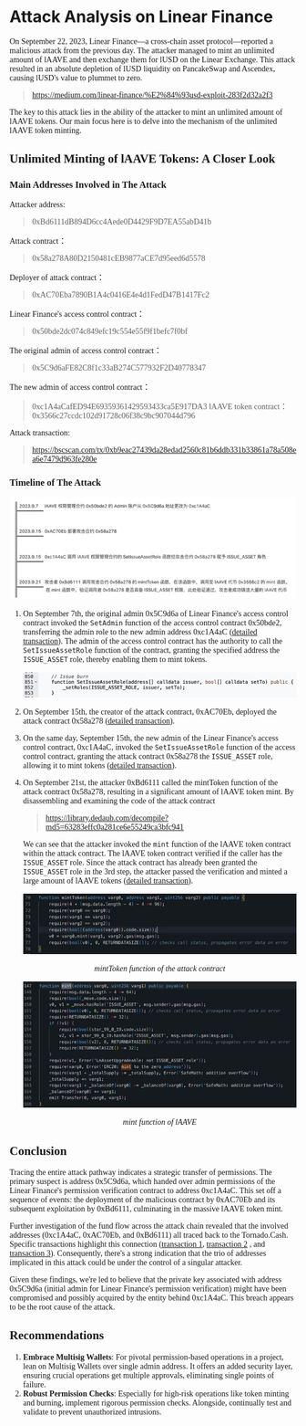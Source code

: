 <!--
 *@Author:reborncd
-->
<!--
 *@Author:reborncd
-->
# Attack Analysis on Linear Finance

<font face="Song style">

On September 22, 2023, Linear Finance—a cross-chain asset protocol—reported a malicious attack from the previous day. The attacker managed to mint an unlimited amount of lAAVE and then exchange them for lUSD on the Linear Exchange. This attack resulted in an absolute depletion of lUSD liquidity on PancakeSwap and Ascendex, causing lUSD's value to plummet to zero. 
> https://medium.com/linear-finance/%E2%84%93usd-exploit-283f2d32a2f3

The key to this attack lies in the ability of the attacker to mint an unlimited amount of lAAVE tokens. Our main focus here is to delve into the mechanism of the unlimited lAAVE token minting.

## Unlimited Minting of lAAVE Tokens: A Closer Look

### Main Addresses Involved in The Attack

Attacker address: 
>0xBd6111dB894D6cc4Aede0D4429F9D7EA55abD41b

Attack contract：
>0x58a278A80D2150481cEB9877aCE7d95eed6d5578

Deployer of attack contract：
>0xAC70Eba7890B1A4c0416E4e4d1FedD47B1417Fc2

Linear Finance's access control contract：
>0x50bde2dc074c849efc19c554e55f9f1befc7f0bf

The original admin of access control contract：
>0x5C9d6aFE82C8f1c33aB274C577932F2D40778347

The new admin of access control contract：
>0xc1A4aCafED94E69359361429593433ca5E917DA3
lAAVE token contract：0x3566c27ccdc102d91728c06f38c9bc907044d796

Attack transaction: 
>https://bscscan.com/tx/0xb9eac27439da28edad2560c81b6ddb331b33861a78a508ea6e7479d963fe280e

### Timeline of The Attack

![image](https://github.com/AntChainOpenLabs/articles/blob/main/_resources/Linear%20Finance%20%E6%94%BB%E5%87%BB%E4%BA%8B%E4%BB%B6%E5%88%86%E6%9E%9001.jpg)

1. On September 7th, the original admin 0x5C9d6a of Linear Finance's access control contract invoked the ```SetAdmin``` function of the access control contract 0x50bde2, transferring the admin role to the new admin address 0xc1A4aC ([detailed transaction](https://bscscan.com/tx/0xd985f533b0393abe672facaa2e64a16df12dd2e829d93795e1905d94c1395cae)). The admin of the access control contract has the authority to call the ```SetIssueAssetRole``` function of the contract, granting the specified address the ```ISSUE_ASSET``` role, thereby enabling them to mint tokens.

   ![image](https://github.com/AntChainOpenLabs/articles/blob/main/_resources/Linear%20Finance%20%E6%94%BB%E5%87%BB%E4%BA%8B%E4%BB%B6%E5%88%86%E6%9E%9002.jpg)

2. On September 15th, the creator of the attack contract, 0xAC70Eb, deployed the attack contract 0x58a278 ([detailed transaction](https://bscscan.com/tx/0xcc5d837340b71bef4197631dde40a53aa5026df677f49651e5708b0584a12e4f)).

3. On the same day, September 15th, the new admin of the Linear Finance's access control contract, 0xc1A4aC, invoked the ```SetIssueAssetRole``` function of the access control contract, granting the attack contract 0x58a278 the ```ISSUE_ASSET``` role, allowing it to mint tokens ([detailed transaction](https://bscscan.com/tx/0x5a4dbca85cd2b523e83b9fd4d913b6e904e40c3e12e1213f0f34b3a2a2826847)).

4. On September 21st, the attacker 0xBd6111 called the mintToken function of the attack contract 0x58a278, resulting in a significant amount of lAAVE token mint. 
By disassembling and examining the code of the attack contract 

   >https://library.dedaub.com/decompile?md5=63283effc0a281ce6e55249ca3bfc941

    We can see that the attacker invoked the ```mint``` function of the lAAVE token contract within the attack contract. The lAAVE token contract verified if the caller has the ```ISSUE_ASSET``` role. Since the attack contract has already been granted the ```ISSUE_ASSET``` role in the 3rd step, the attacker passed the verification and minted a large amount of lAAVE tokens ([detailed transaction](https://bscscan.com/tx/0xb9eac27439da28edad2560c81b6ddb331b33861a78a508ea6e7479d963fe280e)).

   ![image](https://github.com/AntChainOpenLabs/articles/blob/main/_resources/Linear%20Finance%20%E6%94%BB%E5%87%BB%E4%BA%8B%E4%BB%B6%E5%88%86%E6%9E%9003.jpg)<center><i>mintToken function of the attack contract</i></center>

   ![image](https://github.com/AntChainOpenLabs/articles/blob/main/_resources/Linear%20Finance%20%E6%94%BB%E5%87%BB%E4%BA%8B%E4%BB%B6%E5%88%86%E6%9E%9004.jpg)
   <center><i>mint function of lAAVE</i></center>

## Conclusion

Tracing the entire attack pathway indicates a strategic transfer of permissions. The primary suspect is address 0x5C9d6a, which handed over admin permissions of the Linear Finance's permission verification contract to address 0xc1A4aC. This set off a sequence of events: the deployment of the malicious contract by 0xAC70Eb and its subsequent exploitation by 0xBd6111, culminating in the massive lAAVE token mint. 

Further investigation of the fund flow across the attack chain revealed that the involved addresses (0xc1A4aC, 0xAC70Eb, and 0xBd6111) all traced back to the Tornado.Cash. Specific transactions highlight this connection ([transaction 1](https://bscscan.com/tx/0x27a086bd52c686732c0760ee52c5b8241a30eea809a75d75fe370541a851d5e), [transaction 2](https://bscscan.com/tx/0xeedf4025fb612110826f80c3b10102949692ee432eebae74d004b627444d0ae6) , and [transaction 3](https://bscscan.com/tx/0xb56dfb41ff9c69d958a9ccc425418e1350dc46f850a613846318e49f45688b76)). Consequently, there's a strong indication that the trio of addresses implicated in this attack could be under the control of a singular attacker.

Given these findings, we're led to believe that the private key associated with address 0x5C9d6a (initial admin for Linear Finance's permission verification) might have been compromised and possibly acquired by the entity behind 0xc1A4aC. This breach appears to be the root cause of the attack.

## Recommendations

1. **Embrace Multisig Wallets**: For pivotal permission-based operations in a project, lean on Multisig Wallets over single admin address. It offers an added security layer, ensuring crucial operations get multiple approvals, eliminating single points of failure.
2. **Robust Permission Checks**: Especially for high-risk operations like token minting and burning, implement rigorous permission checks. Alongside, continually test and validate to prevent unauthorized intrusions.
